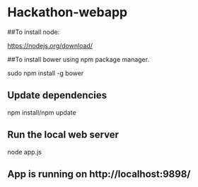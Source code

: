 # Hackathon-webapp


##To install node:

https://nodejs.org/download/


##To install bower using npm package manager. 

sudo npm install -g bower 


## Update dependencies
npm install/npm update


## Run the local web server
node app.js

## App is running on http://localhost:9898/



